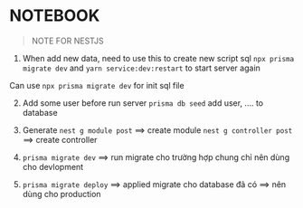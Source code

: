 # NOTEBOOK

> NOTE FOR NESTJS

1. When add new data, need to use this to create new script sql
`npx prisma migrate dev` and `yarn service:dev:restart` to start server again

Can use `npx prisma migrate dev` for init sql file


2. Add some user before run server
`prisma db seed` add user, .... to database

3. Generate
`nest g module post`  ==> create module
`nest g controller post` ==> create controller

9. `prisma migrate dev`   ==> run migrate cho trường hợp chung chỉ nên dùng cho devlopment
10. `prisma migrate deploy` ==> applied migrate cho database đã có ==> nên dùng cho production